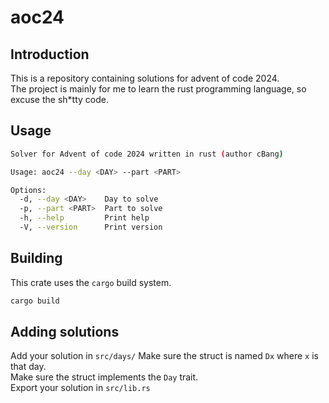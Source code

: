 # aoc24
## Introduction

This is a repository containing solutions for advent of code 2024. <br>
The project is mainly for me to learn the rust programming language, so excuse the sh*tty code.<br>

## Usage
```sh
Solver for Advent of code 2024 written in rust (author cBang)

Usage: aoc24 --day <DAY> --part <PART>

Options:
  -d, --day <DAY>    Day to solve
  -p, --part <PART>  Part to solve
  -h, --help         Print help
  -V, --version      Print version

```

## Building
This crate uses the `cargo` build system.<br>
```sh
cargo build
```

## Adding solutions
Add your solution in `src/days/` Make sure the struct is named `Dx` where `x` is that day. <Br>
Make sure the struct implements the `Day` trait. <br>
Export your solution in `src/lib.rs`
